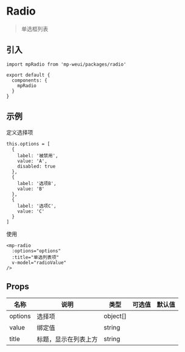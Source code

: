 # Radio

> 单选框列表

## 引入

    import mpRadio from 'mp-weui/packages/radio'

    export default {
      components: {
        mpRadio
      }
    }

## 示例

定义选择项

    this.options = [
      {
        label: '被禁用',
        value: 'A',
        disabled: true
      },
      {
        label: '选项B',
        value: 'B'
      },
      {
        label: '选项C',
        value: 'C'
      }
    ]

使用

    <mp-radio
      :options="options"
      :title="单选列表项"
      v-model="radioValue"
    />

## Props

名称 | 说明 | 类型 | 可选值 | 默认值
-- | -- | -- | -- | --
options | 选择项 | object[] |  |
value | 绑定值 | string |  |
title | 标题，显示在列表上方 | string  |  |
